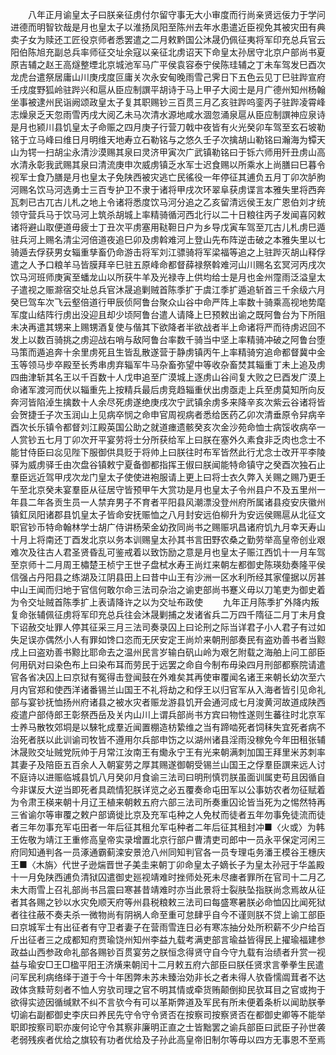 <!-- { "loadSidebar": true } -->
　　八年正月谕皇太子曰朕亲征虏付尔留守事无大小审度而行尚亲贤远佞力于学问进德而明智钦哉是月也皇太子以淮扬凤阳至陈州去年水患遣近臣视免其被灾田有典卖子女为赎还工匠役京师者悉罢遣之二月敕黔国公沐晟仍佩征夷将军印充总兵官云阳伯陈旭充副总兵率师征交址余寇以亲征北虏诏天下命皇太孙居守北京户部尚书夏原吉辅之赵王高燧整堙北京城池军马广平侯袁容泰宁侯陈珪辅之丁未车驾发巳酉次龙虎台遣祭居庸山川庚戌度叵庸关次永安甸晚雨雪己霁日下五色云见丁巳驻跸宣府壬戌度野狐岭驻跸兴和扈从臣应制譔平胡诗于马上甲子大阅士是月广德州知州杨翰坐事被逮州民诣阙颂政皇太子复其职赐钞三百贯三月乙亥驻跸呜銮丙子驻跸凌霄峰志燥泉乏天忽雨雪丙戌大阅乙未马次清水源地咸水涸忽涌泉扈从臣应制譔神应泉诗是月也颍川县饥皇太子命赈之四月庚子行营刀戟中夜皆有火光癸卯车驾至玄石坡勒铭于立马峰曰维日月明维天地寿立石勒铭与之悠久壬子次擒胡山勒铭曰瀚海为镡天山为锷一扫胡尘永清沙漠赐其泉曰灵济甲寅次广武镇勒铭曰于铄六师用歼丑虏山高水清永彰我武赐其泉曰清流庚申次威虏镇乏水军士迟食赐以所乘水上尚膳曰巳暮令视军士食乃膳是月也皇太子免陕西被灾逃亡民徭役一年停征其逋负五月丁卯次胪朐河赐名饮马河选勇士三百专护卫不隶于诸将甲戌次环翠阜获虏谍言本雅失里将西奔瓦刺已古兀古儿札之地上令诸将悉度饮马河分追之乙亥留清远侯王友广恩伯刘才统领守营兵马于饮马河上筑杀胡城上率精骑循河西北行以二十日粮往丙子发闻喜冈敕诸将避山取便道毋疲士丁丑次平虏塞用鞑靼日户为乡导戊寅车驾至兀古儿札虏巳遁驻兵河上赐名清尘河倍道夜追巳卯及虏斡难河上登山先布阵逆击破之本雅失里以七骑遁去俘获男女辎重孳畜仍命游击将军刘江骠骑将军梁福等追之上驻跸灭胡山释俘遣之人予口粮羊马皆膜拜辛巳驻五原峰命都督薛禄祭斡难河山川赐名玄冥河丙戌次饮马河班师庚寅至蟠龙山以所获牛羊及光禄寺上供均给士是月也金州霪雨泛溢皇太子遣视之赈滁宿交址总兵官沐晟追剿贼首陈季扩于虞江季扩遁追斩首三千余级六月癸巳驾车次飞云壑倍道行甲辰侦阿鲁台聚众山谷中命严阵上率数十骑乘高视地势麾军度山结阵行虏出没迎且却少顷阿鲁台遣人请降上巳预敕出谕之既阿鲁台为下所阻未决再遣其甥来上赐甥酒复使与偕其下欲降者半欲战者半上命诸将严而待虏迟回不发上以数百骑挑之虏迎战右哨与敌阿鲁台率数千骑当中坚上率精骑冲破之阿鲁台堕马策而遁追奔十余里虏死且生皆乱散遂营于静虏镇丙午上率精骑穷追命都督冀中金玉等领马步卒殿至长秀串虏弃辎军牛马杂畜弥望中等收杂畜焚其辎重丁未上追及虏四曲津斩其名王以千百数十人戊申追至广漠城上逐虏山谷间复大败之巳酉发广漠上命诸军渡河而伏以辎重先上按精兵最后虏竞趋辎重伏出虏亟走上兵至虏莫知所向反奔河皆陷淖生擒数十人余尽死虏遂绝庚戌次宁武镇余虏多来降辛亥次紫云谷诸将皆会贺捷壬子次玉润山上见病卒悯之命申官周视病者悉给医药乙卯次清垂原令舁病辛酉次长乐镇令都督刘江殿英国公助之就道瘗遗骸癸亥次金沙苑命恤士病馁收病卒一人赏钞五七月丁卯次开平宴劳将士分所获给军上曰朕在塞外久素食非乏肉也念士不能甘侍臣曰惢见陛下服御供具贬于将帅上曰朕往时布军皆然此行尤念士改开平李陵驿为威虏驿壬由次盘谷镇敕宁夏备御都指挥王俶曰朕闻能特命镇守之癸酉次独石止羣臣远近驾甲戌次龙门皇太子使使进袍服请上更上曰将士衣久弊入关赐之赐乃更壬午至北京癸未宴羣臣从征居守皆预甲午大赏功是月也皇太子令州县户不及五里州一年县二年各贡生员一人禁弃男子不育者平阳县风潮漂没登州府所属诸县疫安庆徽州镇釭凤阳诸郡县饥皇太子皆命安抚赈恤之八月封安远伯柳升为安远侯赐扈从北征文职官钞币特命翰林学士胡广侍讲杨荣金幼孜同尚书之赐赈巩昌诸府饥九月幸天寿山十月上将南还丁酉发北京以务本训赐皇太孙其书言田野农桑之勤劳举高皇帝创业艰难次及往古人君圣贤昏乱可鉴戒着以致饬励之意是月也皇太子赈江西饥十一月车驾至京师十二月周王橚楚王桢宁王世子盘栻水寿王尚灴来朝左都御史陈瑛劾奏隆平侯信强占丹阳县之练湖及江阴县田上曰昔中山王有沙洲一区水利所经其家僮据以厉甚中山王闻而归地于官信何敢尔命三法司杂治之谕吏部尚书蹇义毋以刀笔吏为御史着为令交址贼首陈季扩上表请降许之以为交址布政使 
　　九年正月陈季扩外降内叛复命张辅佩征虏将军印充总兵往会沐晟剿捕之发诸省兵二万四千隋征二月丁未月食下诏赦交址罪人停其征采三月三法司奏录囚上曰论刑之际当详君子小人君子有过如失足误亦偶然小人有罪如馋口恣而无厌安定王尚炌来朝刑部奏民有盗劝善书者当黥戌上曰盗劝善书黥比耶命去之温州民言岁输白矾山岭为艰乞附载之海舶上问工部臣何用矾对曰染色布上曰染布耳而劳民于远罢之命自今制布毋染四月刑部都察院请遣官各省决囚上曰京狱有冤得击登闻鼓在外难矣其再使审覆闻名诸王来朝长幼次至六月内官郑和使西洋诸番锡兰山国王不礼将劫之和俘王以归官军从入海者皆引见命礼部与宴钞抚恤扬州府诸县之被水灾者赈龙游县饥开会通河成七月浚黄河故道成陕西疫遣户部侍郎王彰祭西岳及关内山川上谓兵部尚书方宾曰物性遂则生蕃往时北京军士养马散牧郊垌是以騋牝成羣近闻置棚造枋絷维之当有蹄啮死者饲秣失宜死者病不治死者朕以此训谕司牧皆不遵用尔兵部申饬之以湖州诸县淫雨没稼免今年田租张辅沐晟败交址贼党阮帅于月常江汝南王有爋永宁王有光来朝满刺加国王拜里米苏刺率其妻子及陪臣五百余人入朝宴劳之厚其赐遂御朝受锡兰山国王之俘羣臣譔来远人讨不庭诗以进赈临城县饥八月癸卯月食谕三法司曰明刑慎罚朕虽面训属吏苟且因循自今非谋反大逆当即死者具疏情犯朕详览之必五覆奏命屯田军以公事妨农者勿征赋着为令肃王楧来朝十月辽王植来朝敕五府六部三法司所奏重囚论皆当死为之惕然特再三省谕尔等审覆之敕户部谪徙比京及充军屯种之人免杖而徒者五年勿事免徒流而徒者三年勿事充军屯田者一年后征其租允军屯种者二年后征其租封冲■〈火或〉为韩王佐敬为靖江王重修高皇帝实录增置北京行部户曹清吏司郎中一员永平保定河闲三府同知通判各一员涿通霸蓟滦安景沧八州同知判官各一员专理屯务潘王模谷王橞庆王■〈木旃〉代世子逊煓晋世子美圭来朝丁卯命皇太子嫡长子为皇太孙冠于华盖殿十一月免陕西逋负清狱囚遣御史廵视靖难时挫师处死未尽瘗者罪所在官司十二月乙未大雨雪上召礼部尚书吕震曰寒甚昔靖难时亦当此景将士裂肤坠指朕尚念焉故从征者其各赐之钞以水灾免顺天府等州县税粮敕三法司曰每盛寒暑朕必命恤囚比闻死狱者往往蔽不奏夫杀一微物尚有阴祸人命至重可怠肆乎自今不谨则朕不贷上谕工部臣曰京城军士有出征者有守卫者妻子在营雨雪连日必有寒冻抽分处所积薪不少户给百斤出征者三之成都知府贾瑜饶州知州李益九载考满吏部言瑜益皆得民上擢瑜福建参政益山西参政命礼部各赐钞百贯宴劳之朕恒念得贤守自今守九载有治绩者升赏一视益与瑜安□王□楹平阳王济熿来朝闰十二月敕五府六部臣曰朕任贤求言拳拳生民遣问军民利病络绎于道于今十年困弊未苏未臻治効非长之者未得人欤昏懦阘茸者不达政体贪黩苛刻者不恤人穷欤司理之官不明其情或牵货贿颠倒抑民欤耳目之官或拘于欲得实迹因循缄默不纠不言欤今有可以革斯弊道及军民有所未便着条析以闻助朕拳切谕右副都御史李庆曰养民先守令守令贤否在按察司按察贤否在都御史卿等不能举职即按察司职亦废何论守令其察非廉明正直之士皆黜罢之谕兵部臣曰武臣子孙世袭老弱残疾者优给之旗较有功者优给及子孙此高皇帝旧制尔等毋以四方无事恩不至焉 
